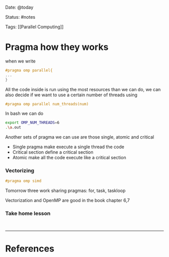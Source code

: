 Date: @today

Status: #notes

Tags: [[Parallel Computing]]


# Pragma how they works

when we write

```c++
#pragma omp parallel{
...
}
```

All the code inside is run using the most resources than we can do, we can also decide if we want to use a certain number of threads using 

```c++
#pragma omp parallel num_threads(num)
```

In bash we can do 

```bash
export OMP_NUM_THREADS=6
.\a.out
```

Another sets of pragma we can use are  those single, atomic and critical

- Single pragma make execute a single thread the code
- Critical section define a critical section
- Atomic make all the code execute like a critical section

### Vectorizing

```c++
#pragma omp simd
```

Tomorrow three work sharing pragmas: for, task, taskloop

Vectorization and OpenMP are good in the book chapter 6,7

### Take home lesson

```ad-summary


```


---
# References

